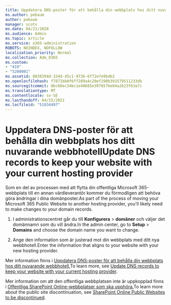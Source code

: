 ```yaml
---
title: Uppdatera DNS-poster för att behålla din webbplats hos ditt nuvarande webbhotell
ms.author: pebaum
author: pebaum
manager: scotv
ms.date: 04/21/2020
ms.audience: Admin
ms.topic: article
ms.service: o365-administration
ROBOTS: NOINDEX, NOFOLLOW
localization_priority: Normal
ms.collection: Adm_O365
ms.custom:
- "419"
- "5200001"
ms.assetid: 0838394d-324d-45c1-9736-6f72e7e9bdb2
ms.openlocfilehash: f7871bb0f6ff289a4c20ef290b391579511233db
ms.sourcegitcommit: 8bc60ec34bc1e40685e3976576e04a2623f63a7c
ms.translationtype: MT
ms.contentlocale: sv-SE
ms.lasthandoff: 04/15/2021
ms.locfileid: "51834497"
---
```

# <a name="update-dns-records-to-keep-your-website-with-your-current-hosting-provider"></a><span data-ttu-id="e64d9-102">Uppdatera DNS-poster för att behålla din webbplats hos ditt nuvarande webbhotell</span><span class="sxs-lookup"><span data-stu-id="e64d9-102">Update DNS records to keep your website with your current hosting provider</span></span>

<span data-ttu-id="e64d9-103">Som en del av processen med att flytta din offentliga Microsoft 365-webbplats till en annan värdleverantör kommer du förmodligen att behöva göra ändringar i dina domänposter.</span><span class="sxs-lookup"><span data-stu-id="e64d9-103">As part of the process of moving your Microsoft 365 Public Website to another hosting provider, you'll likely need to make changes to your domain records.</span></span>
  
1. <span data-ttu-id="e64d9-104">I administrationscentret går du till **Konfigurera** \> **domäner** och väljer det domännamn som du vill ändra.</span><span class="sxs-lookup"><span data-stu-id="e64d9-104">In the admin center, go to **Setup** \> **Domains** and choose the domain name you want to change.</span></span>

2. <span data-ttu-id="e64d9-105">Ange den information som är justerad mot din webbplats med ditt nya webbhotell.</span><span class="sxs-lookup"><span data-stu-id="e64d9-105">Enter the information that aligns to your website with your new hosting provider.</span></span>

<span data-ttu-id="e64d9-106">Mer information finns i [Uppdatera DNS-poster för att behålla din webbplats hos ditt nuvarande webbhotell.](https://docs.microsoft.com/microsoft-365/admin/dns/update-dns-records-to-retain-current-hosting-provider?view=o365-worldwide)</span><span class="sxs-lookup"><span data-stu-id="e64d9-106">To learn more, see [Update DNS records to keep your website with your current hosting provider](https://docs.microsoft.com/microsoft-365/admin/dns/update-dns-records-to-retain-current-hosting-provider?view=o365-worldwide).</span></span>
  
<span data-ttu-id="e64d9-107">Mer information om att den offentliga webbplatsen inte är uppkopplad finns i [Offentliga SharePoint Online-webbplatser som ska upphöra.](https://support.office.com/article/sharepoint-online-public-websites-to-be-discontinued-e86bfd2f-5c7d-446f-a430-7cfcc0130916)</span><span class="sxs-lookup"><span data-stu-id="e64d9-107">To learn more about the public site discontinuation, see [SharePoint Online Public Websites to be discontinued](https://support.office.com/article/sharepoint-online-public-websites-to-be-discontinued-e86bfd2f-5c7d-446f-a430-7cfcc0130916).</span></span>
